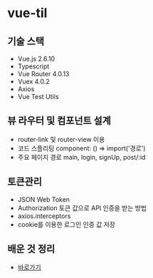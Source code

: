 # vue-til

## 기술 스택
- Vue.js 2.6.10
- Typescript
- Vue Router 4.0.13
- Vuex 4.0.2
- Axios
- Vue Test Utils

## 뷰 라우터 및 컴포넌트 설계
- router-link 및 router-view 이용
- 코드 스플리팅 component: () => import('경로')
- 주요 페이지 경로 main, login, signUp, post/:id

## 토큰관리
- JSON Web Token
- Authorization 토큰 값으로 API 인증을 받는 방법
- axios.interceptors
- cookie를 이용한 로그인 인증 값 저장

## 배운 것 정리
- [바로가기](https://taenam.notion.site/vue-til-blog-de08ddb8e61b41849c53d9a2946fb58a)
